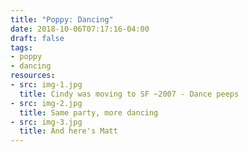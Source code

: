 ```yaml
---
title: "Poppy: Dancing"
date: 2018-10-06T07:17:16-04:00
draft: false
tags:
- poppy
- dancing
resources:
- src: img-1.jpg
  title: Cindy was moving to SF ~2007 - Dance peeps
- src: img-2.jpg
  title: Same party, more dancing
- src: img-3.jpg
  title: And here's Matt
---
```

